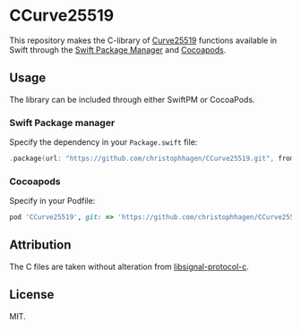 # CCurve25519

This repository makes the C-library of [Curve25519](https://en.wikipedia.org/wiki/Curve25519) functions available in Swift through the [Swift Package Manager](https://swift.org/package-manager/) and [Cocoapods](https://cocoapods.org/).

## Usage

The library can be included through either SwiftPM or CocoaPods.

### Swift Package manager

Specify the dependency in your `Package.swift` file:

````swift
.package(url: "https://github.com/christophhagen/CCurve25519.git", from: "1.0.0")
````

### Cocoapods

Specify in your Podfile:

````ruby
pod 'CCurve25519', git: => 'https://github.com/christophhagen/CCurve25519.git'
````

## Attribution

The C files are taken without alteration from [libsignal-protocol-c](https://github.com/signalapp/libsignal-protocol-c).

## License

MIT.
